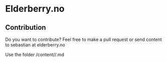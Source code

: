# Elderberry.no

## Contribution
Do you want to contribute? Feel free to make a pull request or send content to sebastian at elderberry.no

Use the folder /content/<subject>/<yourarticle>.md
